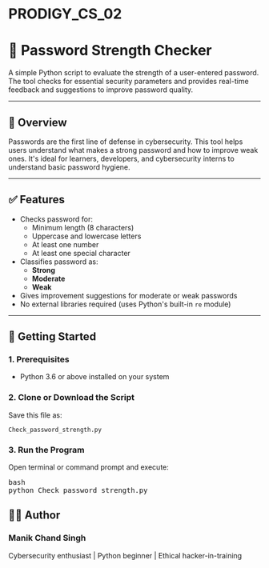 # PRODIGY_CS_02
# 🔐 Password Strength Checker

A simple Python script to evaluate the strength of a user-entered password. The tool checks for essential security parameters and provides real-time feedback and suggestions to improve password quality.

---

## 📌 Overview

Passwords are the first line of defense in cybersecurity. This tool helps users understand what makes a strong password and how to improve weak ones. It's ideal for learners, developers, and cybersecurity interns to understand basic password hygiene.

---

## ✅ Features

- Checks password for:
  - Minimum length (8 characters)
  - Uppercase and lowercase letters
  - At least one number
  - At least one special character
- Classifies password as:
  - **Strong**
  - **Moderate**
  - **Weak**
- Gives improvement suggestions for moderate or weak passwords
- No external libraries required (uses Python's built-in `re` module)

---

## 🚀 Getting Started

### 1. Prerequisites

- Python 3.6 or above installed on your system

### 2. Clone or Download the Script

Save this file as:

`Check_password_strength.py`


### 3. Run the Program

Open terminal or command prompt and execute:

<pre>bash
python Check_password_strength.py</pre>

## 👨‍💻 Author
### Manik Chand Singh
Cybersecurity enthusiast | Python beginner | Ethical hacker-in-training
